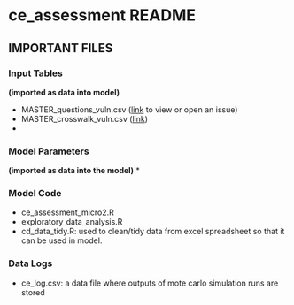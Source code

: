 # ce_assessment README

## IMPORTANT FILES
### Input Tables 
**(imported as data into model)**
* MASTER_questions_vuln.csv ([link](https://github.com/timbender-ncceh/ce_assessment/blob/main/MASTER_questions_vuln.csv) to view or open an issue)
* MASTER_crosswalk_vuln.csv ([link](https://github.com/timbender-ncceh/ce_assessment/blob/main/MASTER_crosswalk_vuln.csv))
*
### Model Parameters
**(imported as data into the model)**
* 
### Model Code
* ce_assessment_micro2.R
* exploratory_data_analysis.R
* cd_data_tidy.R: used to clean/tidy data from excel spreadsheet so that it can be used in model.  
### Data Logs
* ce_log.csv: a data file where outputs of mote carlo simulation runs are stored
